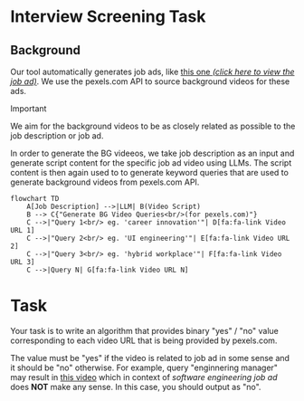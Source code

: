 # Interview Screening Task 

## Background

Our tool automatically generates job ads, like [this one *(click here to view the job ad)*](https://drive.google.com/file/d/1mra8zrVSOoAEOp01m-cM8NZpWTEuhfr1/view?usp=sharing). We use the pexels.com API to source background videos for these ads.

> [!IMPORTANT]  
> We aim for the background videos to be as closely related as possible to the job description or job ad.


In order to generate the BG videeos, we take job description as an input and generate script content for the specific job ad video using LLMs. The script content is then again used to to generate keyword queries that are used to generate background videos from pexels.com API.

```mermaid 
flowchart TD
    A[Job Description] -->|LLM| B(Video Script)
    B --> C{"Generate BG Video Queries<br/>(for pexels.com)"}
    C -->|"Query 1<br/> eg. 'career innovation'"| D[fa:fa-link Video URL 1]
    C -->|"Query 2<br/> eg. 'UI engineering'"| E[fa:fa-link Video URL 2]
    C -->|"Query 3<br/> eg. 'hybrid workplace'"| F[fa:fa-link Video URL 3]
    C -->|Query N| G[fa:fa-link Video URL N]
```

# Task

Your task is to write an algorithm that provides binary "yes" / "no" value corresponding to each video URL that is being provided by pexels.com.

The value must be "yes" if the video is related to job ad in some sense and it should be "no" otherwise. For example, query "enginnering manager" may result in [this video](https://videos.pexels.com/video-files/8488276/8488276-hd_1920_1080_30fps.mp4) which in context of *software engineering job ad* does **NOT** make any sense. In this case, you should output as "no".

